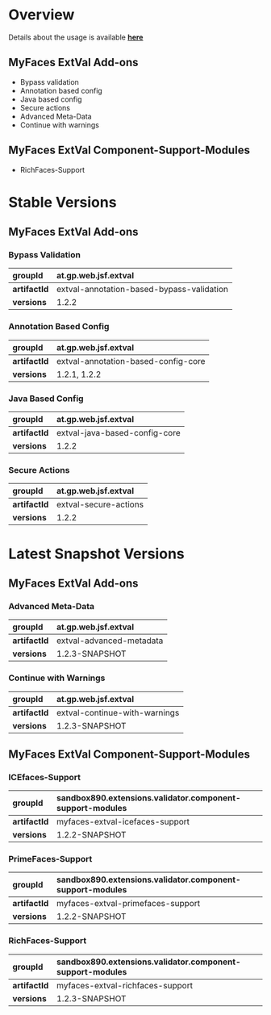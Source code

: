 # Overview #

Details about the usage is available **[here](Usage.md)**

## MyFaces ExtVal Add-ons ##
  * Bypass validation
  * Annotation based config
  * Java based config
  * Secure actions
  * Advanced Meta-Data
  * Continue with warnings

## MyFaces ExtVal Component-Support-Modules ##
  * RichFaces-Support

# Stable Versions #

## MyFaces ExtVal Add-ons ##

### Bypass Validation ###

| **groupId** | at.gp.web.jsf.extval |
|:------------|:---------------------|
| **artifactId** | extval-annotation-based-bypass-validation |
| **versions** | 1.2.2                |

### Annotation Based Config ###

| **groupId** | at.gp.web.jsf.extval |
|:------------|:---------------------|
| **artifactId** | extval-annotation-based-config-core |
| **versions** | 1.2.1, 1.2.2         |

### Java Based Config ###

| **groupId** | at.gp.web.jsf.extval |
|:------------|:---------------------|
| **artifactId** | extval-java-based-config-core |
| **versions** | 1.2.2                |

### Secure Actions ###

| **groupId** | at.gp.web.jsf.extval |
|:------------|:---------------------|
| **artifactId** | extval-secure-actions |
| **versions** | 1.2.2                |

# Latest Snapshot Versions #

## MyFaces ExtVal Add-ons ##

### Advanced Meta-Data ###

| **groupId** | at.gp.web.jsf.extval |
|:------------|:---------------------|
| **artifactId** | extval-advanced-metadata |
| **versions** | 1.2.3-SNAPSHOT       |

### Continue with Warnings ###

| **groupId** | at.gp.web.jsf.extval |
|:------------|:---------------------|
| **artifactId** | extval-continue-with-warnings |
| **versions** | 1.2.3-SNAPSHOT       |

## MyFaces ExtVal Component-Support-Modules ##

### ICEfaces-Support ###

| **groupId** | sandbox890.extensions.validator.component-support-modules |
|:------------|:----------------------------------------------------------|
| **artifactId** | myfaces-extval-icefaces-support                           |
| **versions** | 1.2.2-SNAPSHOT                                            |

### PrimeFaces-Support ###

| **groupId** | sandbox890.extensions.validator.component-support-modules |
|:------------|:----------------------------------------------------------|
| **artifactId** | myfaces-extval-primefaces-support                         |
| **versions** | 1.2.2-SNAPSHOT                                            |

### RichFaces-Support ###

| **groupId** | sandbox890.extensions.validator.component-support-modules |
|:------------|:----------------------------------------------------------|
| **artifactId** | myfaces-extval-richfaces-support                          |
| **versions** | 1.2.3-SNAPSHOT                                            |